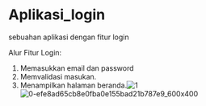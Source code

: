 # Aplikasi_login
sebuahan aplikasi dengan fitur login

Alur Fitur Login:
1. Memasukkan email dan password
2. Memvalidasi masukan.
3. Menampilkan halaman beranda.![1](https://github.com/michaelyusuf12/Aplikasi_login/assets/142551645/18633dbb-9ae1-4d69-8693-d60d92c76112)
![0-efe8ad65cb8e0fba0e155bad21b787e9_600x400](https://github.com/michaelyusuf12/Aplikasi_login/assets/142551645/fb484c1e-70fb-4567-827f-03c5773f36e4)
